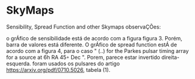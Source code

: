 # SkyMaps
Sensibility, Spread Function and other Skymaps 
observaÇÕes:

o grÁfico de sensibilidade está de acordo com a figura figura 3. Porém, barra de valores está diferente.
O grÁfico de spread function estÁ de acordo com a figura 4, para o caso " (..) for the
Parkes pulsar timing array for a source at 6h RA 45◦ Dec ". Porem, parece estar invertido direita-esquerda.
foram usados os pulsares do artigo https://arxiv.org/pdf/0710.5026, tabela (1).
